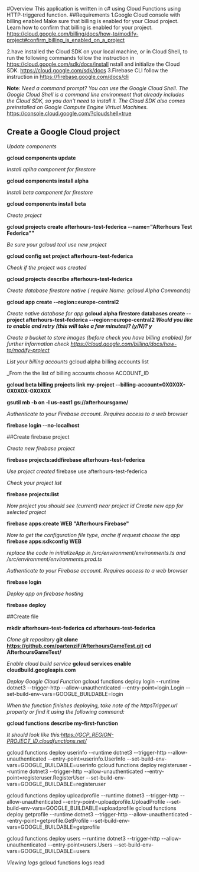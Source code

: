 #Overview
This application is written in c# using Cloud Functions using HTTP-triggered function.
##Requirements
1.Google Cloud console with billing enabled
	Make sure that billing is enabled for your Cloud project. Learn how to confirm that billing is enabled for your project. https://cloud.google.com/billing/docs/how-to/modify-project#confirm_billing_is_enabled_on_a_project

2.have installed the Cloud SDK on your local machine, or in Cloud Shell, to run the following commands 
	follow the instruction in https://cloud.google.com/sdk/docs/install	
	nstall and initialize the Cloud SDK. https://cloud.google.com/sdk/docs
3.Firebase CLI
follow the instruction in https://firebase.google.com/docs/cli

**Note**: _Need a command prompt? You can use the Google Cloud Shell. The Google Cloud Shell is a command line environment that already includes the Cloud SDK, so you don't need to install it. The Cloud SDK also comes preinstalled on Google Compute Engine Virtual Machines._ https://console.cloud.google.com/?cloudshell=true


## Create a Google Cloud project

_Update components_

**gcloud components update**

_Install aplha component for firestore_

**gcloud components install alpha**

_Install beta component for firestore_

**gcloud components install beta**

_Create project_

**gcloud projects create afterhours-test-federica --name="Afterhours Test Federica""** 

_Be sure your gcloud tool use new project_

**gcloud config set project afterhours-test-federica**
	
_Check if the project was created_

**gcloud projects describe afterhours-test-federica**

_Create database firestore native ( require Name: gcloud Alpha Commands)_

**gcloud app create --region=europe-central2**

_Create native database for app_
**gcloud alpha firestore databases create --project afterhours-test-federica --region=europe-central2**
**_Would you like to enable and retry (this will take a few minutes)? (y/N)? y_**

_Create a bucket to store images (before check you have billing enabled)_
_for further information check https://cloud.google.com/billing/docs/how-to/modify-project_

_List your billing accounts_
gcloud alpha billing accounts list

_From the the list of billing accounts choose ACCOUNT_ID

**gcloud beta billing projects link my-project --billing-account=0X0X0X-0X0X0X-0X0X0X**


**gsutil mb -b on -l us-east1 gs://afterhoursgame/**

_Authenticate to your Firebase account. Requires access to a web browser_

**firebase login --no-localhost**

##Create firebase project

_Create new firebase project_

**firebase projects:addfirebase afterhours-test-federica**

_Use project created_
firebase use afterhours-test-federica

_Check your project list_

**firebase projects:list**

_Now project you should see (current) near project id_
_Create new app for selected project_

**firebase apps:create WEB "Afterhours Firebase"**

_Now to get the configuration file type, anche if request choose the app_
**firebase apps:sdkconfig WEB** 

_replace the code in initializeApp in /src/environment/environments.ts and /src/environment/environments.prod.ts_

_Authenticate to your Firebase account. Requires access to a web browser_

**firebase login**

_Deploy app on firebase hosting_

**firebase deploy**

##Create file

**mkdir afterhours-test-federica**
**cd afterhours-test-federica**

_Clone git repository_
**git clone https://github.com/partenziF/AfterhoursGameTest.git**
**cd AfterhoursGameTest/**

_Enable cloud build service_
	**gcloud services enable cloudbuild.googleapis.com**


_Deploy Google Cloud Function_
gcloud functions deploy login --runtime dotnet3 --trigger-http --allow-unauthenticated --entry-point=login.Login --set-build-env-vars=GOOGLE_BUILDABLE=login

_When the function finishes deploying, take note of the httpsTrigger.url property or find it using the following command:_

**gcloud functions describe my-first-function**

_It should look like this:https://GCP_REGION-PROJECT_ID.cloudfunctions.net/<FUNCTION-NAME>_




gcloud functions deploy userinfo --runtime dotnet3 --trigger-http --allow-unauthenticated --entry-point=userinfo.UserInfo --set-build-env-vars=GOOGLE_BUILDABLE=userinfo
gcloud functions deploy registeruser --runtime dotnet3 --trigger-http --allow-unauthenticated --entry-point=registeruser.RegisterUser --set-build-env-vars=GOOGLE_BUILDABLE=registeruser

gcloud functions deploy uploadprofile --runtime dotnet3 --trigger-http --allow-unauthenticated --entry-point=uploadprofile.UploadProfile --set-build-env-vars=GOOGLE_BUILDABLE=uploadprofile
gcloud functions deploy getprofile --runtime dotnet3 --trigger-http --allow-unauthenticated --entry-point=getprofile.GetProfile --set-build-env-vars=GOOGLE_BUILDABLE=getprofile

gcloud functions deploy users --runtime dotnet3 --trigger-http --allow-unauthenticated --entry-point=users.Users --set-build-env-vars=GOOGLE_BUILDABLE=users

_Viewing logs_
gcloud functions logs read <FUNCTION-NAME>
